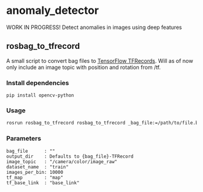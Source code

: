# anomaly_detector
WORK IN PROGRESS!
Detect anomalies in images using deep features


## rosbag_to_tfrecord

A small script to convert bag files to [TensorFlow TFRecords](https://www.tensorflow.org/tutorials/load_data/tfrecord). Will as of now only include an image topic with position and rotation from /tf.

### Install dependencies
```pip install opencv-python```

### Usage
```bash
rosrun rosbag_to_tfrecord rosbag_to_tfrecord _bag_file:=/path/to/file.bag
```

### Parameters
```
bag_file      : ""
output_dir    : Defaults to {bag_file}-TFRecord
image_topic   : "/camera/color/image_raw"
dataset_name  : "train"
images_per_bin: 10000
tf_map        : "map"
tf_base_link  : "base_link"
```
